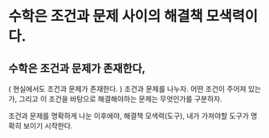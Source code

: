 # 수학은 조건과 문제 사이의 해결책 모색력이다.

## 수학은 조건과 문제가 존재한다, 
( 현실에서도 조건과 문제가 존재한다. )
조건과 문제를 나누자. 어떤 조건이 주어져 있는가, 그리고 이 조건을 바탕으로 해결해야하는 문제는 무엇인가를 구분하자. 


조건과 문제를 명확하게 나눈 이후에야, 해결책 모색력(도구), 내가 가져야할 도구가 명확히 보이기 시작한다. 


